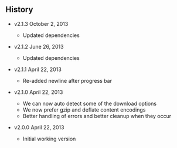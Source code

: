 ## History

- v2.1.3 October 2, 2013
	- Updated dependencies

- v2.1.2 June 26, 2013
	- Updated dependencies

- v2.1.1 April 22, 2013
	- Re-added newline after progress bar

- v2.1.0 April 22, 2013
	- We can now auto detect some of the download options
	- We now prefer gzip and deflate content encodings
	- Better handling of errors and better cleanup when they occur

- v2.0.0 April 22, 2013
	- Initial working version